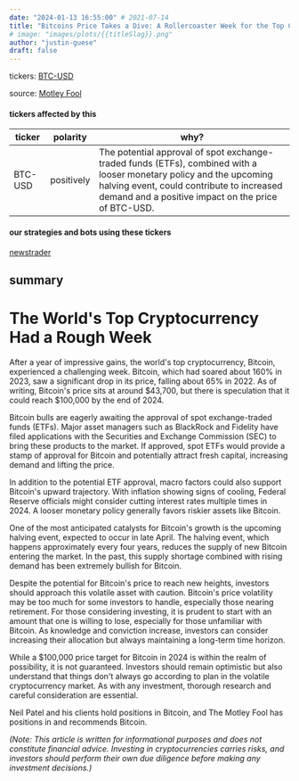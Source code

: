 ```yaml
---
date: "2024-01-13 16:55:00" # 2021-07-14
title: "Bitcoins Price Takes a Dive: A Rollercoaster Week for the Top Cryptocurrency"
# image: "images/plots/{{titleSlag}}.png"
author: "justin-guese"
draft: false
---
```

tickers: <a href='https://finance.yahoo.com/quote/BTC-USD' target='_blank'>BTC-USD</a> 

source: <a href='https://www.fool.com/investing/2023/12/24/prediction-bitcoin-will-reach-100000-in-2024/' target='_blank'>Motley Fool</a>

#### tickers affected by this

| ticker | polarity | why? |
|------------|------------|------------|
| BTC-USD | positively | The potential approval of spot exchange-traded funds (ETFs), combined with a looser monetary policy and the upcoming halving event, could contribute to increased demand and a positive impact on the price of BTC-USD. |



#### our strategies and bots using these tickers

[newstrader](/strategies/newstrader)

## summary

# The World's Top Cryptocurrency Had a Rough Week

After a year of impressive gains, the world's top cryptocurrency, Bitcoin, experienced a challenging week. Bitcoin, which had soared about 160% in 2023, saw a significant drop in its price, falling about 65% in 2022. As of writing, Bitcoin's price sits at around $43,700, but there is speculation that it could reach $100,000 by the end of 2024.

Bitcoin bulls are eagerly awaiting the approval of spot exchange-traded funds (ETFs). Major asset managers such as BlackRock and Fidelity have filed applications with the Securities and Exchange Commission (SEC) to bring these products to the market. If approved, spot ETFs would provide a stamp of approval for Bitcoin and potentially attract fresh capital, increasing demand and lifting the price.

In addition to the potential ETF approval, macro factors could also support Bitcoin's upward trajectory. With inflation showing signs of cooling, Federal Reserve officials might consider cutting interest rates multiple times in 2024. A looser monetary policy generally favors riskier assets like Bitcoin.

One of the most anticipated catalysts for Bitcoin's growth is the upcoming halving event, expected to occur in late April. The halving event, which happens approximately every four years, reduces the supply of new Bitcoin entering the market. In the past, this supply shortage combined with rising demand has been extremely bullish for Bitcoin.

Despite the potential for Bitcoin's price to reach new heights, investors should approach this volatile asset with caution. Bitcoin's price volatility may be too much for some investors to handle, especially those nearing retirement. For those considering investing, it is prudent to start with an amount that one is willing to lose, especially for those unfamiliar with Bitcoin. As knowledge and conviction increase, investors can consider increasing their allocation but always maintaining a long-term time horizon.

While a $100,000 price target for Bitcoin in 2024 is within the realm of possibility, it is not guaranteed. Investors should remain optimistic but also understand that things don't always go according to plan in the volatile cryptocurrency market. As with any investment, thorough research and careful consideration are essential.

Neil Patel and his clients hold positions in Bitcoin, and The Motley Fool has positions in and recommends Bitcoin.

*(Note: This article is written for informational purposes and does not constitute financial advice. Investing in cryptocurrencies carries risks, and investors should perform their own due diligence before making any investment decisions.)*